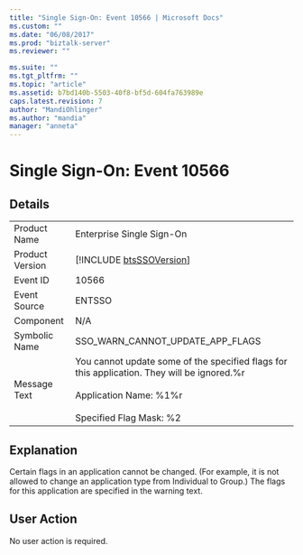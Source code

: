 ```yaml
---
title: "Single Sign-On: Event 10566 | Microsoft Docs"
ms.custom: ""
ms.date: "06/08/2017"
ms.prod: "biztalk-server"
ms.reviewer: ""

ms.suite: ""
ms.tgt_pltfrm: ""
ms.topic: "article"
ms.assetid: b7bd140b-5503-40f8-bf5d-604fa763989e
caps.latest.revision: 7
author: "MandiOhlinger"
ms.author: "mandia"
manager: "anneta"
---
```

# Single Sign-On: Event 10566
## Details  
  
|                 |                                                                                                                                                                    |
|-----------------|--------------------------------------------------------------------------------------------------------------------------------------------------------------------|
|  Product Name   |                                                                     Enterprise Single Sign-On                                                                      |
| Product Version |                                                    [!INCLUDE [btsSSOVersion](../includes/btsssoversion-md.md)]                                                     |
|    Event ID     |                                                                               10566                                                                                |
|  Event Source   |                                                                               ENTSSO                                                                               |
|    Component    |                                                                                N/A                                                                                 |
|  Symbolic Name  |                                                                  SSO_WARN_CANNOT_UPDATE_APP_FLAGS                                                                  |
|  Message Text   | You cannot update some of the specified flags for this application. They will be ignored.%r<br /><br /> Application Name: %1%r<br /><br /> Specified Flag Mask: %2 |
  
## Explanation  
 Certain flags in an application cannot be changed. (For example, it is not allowed to change an application type from Individual to Group.) The flags for this application are specified in the warning text.  
  
## User Action  
 No user action is required.